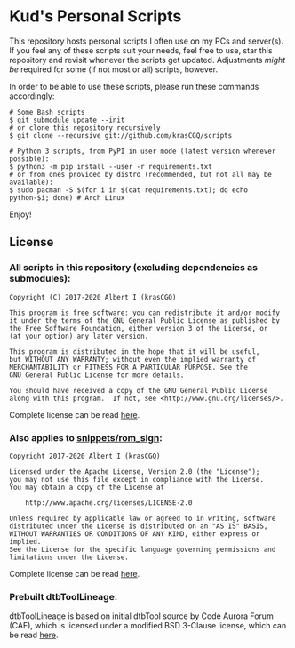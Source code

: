 # Kud's Personal Scripts

This repository hosts personal scripts I often use on my PCs and server(s). If you feel any of these scripts suit your needs, feel free to use, star this repository and revisit whenever the scripts get updated. Adjustments _might be_ required for some (if not most or all) scripts, however.

In order to be able to use these scripts, please run these commands accordingly:

```
# Some Bash scripts
$ git submodule update --init
# or clone this repository recursively
$ git clone --recursive git://github.com/krasCGQ/scripts

# Python 3 scripts, from PyPI in user mode (latest version whenever possible):
$ python3 -m pip install --user -r requirements.txt
# or from ones provided by distro (recommended, but not all may be available):
$ sudo pacman -S $(for i in $(cat requirements.txt); do echo python-$i; done) # Arch Linux
```

Enjoy!

## License

### All scripts in this repository (excluding dependencies as submodules):

```
Copyright (C) 2017-2020 Albert I (krasCGQ)

This program is free software: you can redistribute it and/or modify
it under the terms of the GNU General Public License as published by
the Free Software Foundation, either version 3 of the License, or
(at your option) any later version.

This program is distributed in the hope that it will be useful,
but WITHOUT ANY WARRANTY; without even the implied warranty of
MERCHANTABILITY or FITNESS FOR A PARTICULAR PURPOSE. See the
GNU General Public License for more details.

You should have received a copy of the GNU General Public License
along with this program.  If not, see <http://www.gnu.org/licenses/>.
```

Complete license can be read [here](./LICENSE).

### Also applies to [snippets/rom_sign](./snippets/rom_sign):

```
Copyright 2017-2020 Albert I (krasCGQ)

Licensed under the Apache License, Version 2.0 (the "License");
you may not use this file except in compliance with the License.
You may obtain a copy of the License at

	http://www.apache.org/licenses/LICENSE-2.0

Unless required by applicable law or agreed to in writing, software
distributed under the License is distributed on an "AS IS" BASIS,
WITHOUT WARRANTIES OR CONDITIONS OF ANY KIND, either express or implied.
See the License for the specific language governing permissions and
limitations under the License.
```

Complete license can be read [here](./LICENSE.rom_sign).

### Prebuilt dtbToolLineage:

dtbToolLineage is based on initial dtbTool source by Code Aurora Forum (CAF),
which is licensed under a modified BSD 3-Clause license, which can be read
[here](./LICENSE.dtbTool).
